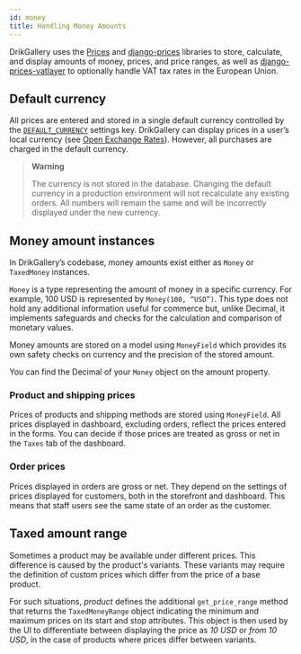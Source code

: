 ```yaml
---
id: money
title: Handling Money Amounts
---
```


DrikGallery uses the [Prices](https://github.com/dynamicguy/prices/) and [django-prices](https://github.com/dynamicguy/django-prices/) libraries to store, calculate, and display amounts of money, prices, and price ranges, as well as [django-prices-vatlayer](https://github.com/dynamicguy/django-prices-vatlayer) to optionally handle VAT tax rates in the European Union.


## Default currency

All prices are entered and stored in a single default currency controlled by the [`DEFAULT_CURRENCY`](customization/environment-variables.md#default_currency) settings key. DrikGallery can display prices in a user’s local currency (see [Open Exchange Rates](integrations/openexchangerates.md)). However, all purchases are charged in the default currency.

> **Warning**
>
> The currency is not stored in the database. Changing the default currency in a production environment will not recalculate any existing orders. All numbers will remain the same and will be incorrectly displayed under the new currency.


## Money amount instances

In DrikGallery’s codebase, money amounts exist either as `Money` or `TaxedMoney` instances.

`Money` is a type representing the amount of money in a specific currency. For example, 100 USD is represented by `Money(100, “USD”)`. 
This type does not hold any additional information useful for commerce but, unlike Decimal, it implements safeguards and checks for the calculation and comparison of monetary values.

Money amounts are stored on a model using `MoneyField` which provides its own safety checks on currency and the precision of the stored amount.

You can find the Decimal of your `Money` object on the amount property.

### Product and shipping prices

Prices of products and shipping methods are stored using `MoneyField`. 
All prices displayed in dashboard, excluding orders, reflect the prices entered in the forms. 
You can decide if those prices are treated as gross or net in the `Taxes` tab of the dashboard.

### Order prices

Prices displayed in orders are gross or net. They depend on the settings of prices displayed for customers, both in the storefront and dashboard. This means that staff users see the same state of an order as the customer.


## Taxed amount range

Sometimes a product may be available under different prices. This difference is caused by the product's variants. These variants may require the definition of custom prices which differ from the price of a base product.

For such situations, _product_ defines the additional `get_price_range` method that returns the `TaxedMoneyRange` object indicating the minimum and maximum prices on its start and stop attributes. 
This object is then used by the UI to differentiate between displaying the price as _10 USD_ or _from 10 USD_, in the case of products where prices differ between variants.